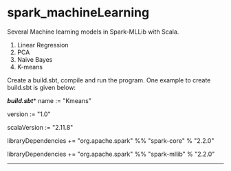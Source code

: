 # spark_machineLearning

Several Machine learning models in Spark-MLLib with Scala.

1. Linear Regression
2. PCA
3. Naive Bayes
4. K-means

Create a build.sbt, compile and run the program. One example to create build.sbt is given below:


*******build.sbt********
name := "Kmeans"

version := "1.0"

scalaVersion := "2.11.8"

libraryDependencies += "org.apache.spark" %% "spark-core" % "2.2.0"

libraryDependencies += "org.apache.spark" %% "spark-mllib" % "2.2.0"
**************************
